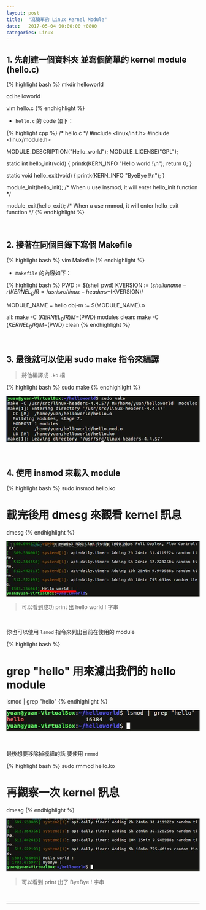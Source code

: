 ```yaml
---
layout: post
title:  "寫簡單的 Linux Kernel Module"
date:   2017-05-04 00:00:00 +0800
categories: Linux
---
```


## 1. 先創建一個資料夾 並寫個簡單的 kernel module (hello.c) 

{% highlight bash %}
mkdir helloworld

cd helloworld

vim hello.c
{% endhighlight %}

- `hello.c` 的 code 如下：

{% highlight cpp %}
/* hello.c */
#include <linux/init.h>
#include <linux/module.h>
  
MODULE_DESCRIPTION("Hello_world");
MODULE_LICENSE("GPL");
  
static int hello_init(void)
{
 printk(KERN_INFO "Hello world !\n");
 return 0;
}
  
static void hello_exit(void)
{
 printk(KERN_INFO "ByeBye !\n");
}
  
module_init(hello_init);
/* When u use insmod, it will enter hello_init function */

module_exit(hello_exit);
/* When u use rmmod, it will enter hello_exit function */
{% endhighlight %}

<br/>

## 2. 接著在同個目錄下寫個 Makefile

{% highlight bash %}
vim Makefile
{% endhighlight %}

- `Makefile` 的內容如下：

{% highlight bash %}
PWD := $(shell pwd) 
KVERSION := $(shell uname -r)
KERNEL_DIR = /usr/src/linux-headers-$(KVERSION)/
 
MODULE_NAME = hello
obj-m := $(MODULE_NAME).o
 
all: 
 make -C $(KERNEL_DIR) M=$(PWD) modules
clean: 
 make -C $(KERNEL_DIR) M=$(PWD) clean
{% endhighlight %}

<br/>

## 3. 最後就可以使用 sudo make 指令來編譯

> 將他編譯成 `.ko` 檔

{% highlight bash %}
sudo make
{% endhighlight %}

![picture01](https://raw.githubusercontent.com/a1996850622/mdsite_document/master/Linux_kernel_module/picture01.JPG)

<br/>

## 4. 使用 insmod 來載入 module 

{% highlight bash %}
sudo insmod hello.ko

# 載完後用 dmesg 來觀看 kernel 訊息
dmesg
{% endhighlight %}

![picture02](https://raw.githubusercontent.com/a1996850622/mdsite_document/master/Linux_kernel_module/picture02.JPG)

> 可以看到成功 print 出 hello world ! 字串

<br/>

你也可以使用 `lsmod` 指令來列出目前在使用的 module

{% highlight bash %}
# grep "hello" 用來濾出我們的 hello module 
lsmod | grep "hello"
{% endhighlight %}

![picture03](https://raw.githubusercontent.com/a1996850622/mdsite_document/master/Linux_kernel_module/picture03.JPG)

<br/>

最後想要移除掉模組的話 要使用 `rmmod`

{% highlight bash %}
sudo rmmod hello.ko

# 再觀察一次 kernel 訊息
dmesg
{% endhighlight %}

![picture04](https://raw.githubusercontent.com/a1996850622/mdsite_document/master/Linux_kernel_module/picture04.JPG)

> 可以看到 print 出了 ByeBye ! 字串

<br/>

---